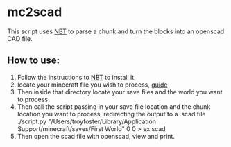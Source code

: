 # mc2scad
This script uses [NBT](https://github.com/twoolie/NBT) to parse a chunk and turn the blocks into an openscad CAD file.


## How to use:
  1. Follow the instructions to [NBT](https://github.com/twoolie/NBT) to install it
  2. locate your minecraft file you wish to process, [guide](https://help.mojang.com/customer/portal/articles/1480874-where-are-minecraft-files-stored-)
  3.  Then inside that directory locate your save files and the world you want to process
  4.  Then call the script passing in your save file location and the chunk location you want to process, redirecting the output to a .scad file
    ./script.py "/Users/troyfoster/Library/Application Support/minecraft/saves/First World" 0 0 > ex.scad
  5.  Then open the scad file with openscad, view and print.